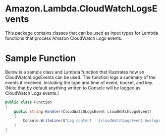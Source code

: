 # Amazon.Lambda.CloudWatchLogsEvents

This package contains classes that can be used as input types for Lambda functions that process Amazon CloudWatch Logs events. 

# Sample Function

Below is a sample class and Lambda function that illustrates how an CloudWatchLogsEvents can be used. The function logs a summary of the events it received, including the type and time of event, bucket, and key. (Note that by default anything written to Console will be logged as CloudWatch Logs events.)

```csharp
public class Function
{
    public string Handler(CloudWatchLogsEvent cloudWatchLogsEvent)
    {
        Console.WriteLine($"Log content - {cloudWatchLogsEvent.Awslogs.DecodeData()}");
    }
}
```